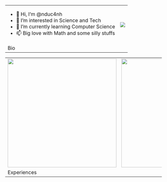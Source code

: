 <table border="0">
 <tr>
    <td>
      <ul>
        <li>👋 Hi, I’m @nduc4nh </li>
        <li>👀 I’m interested in Science and Tech </li>
        <li>🌱 I’m currently learning Computer Science </li>
        <li>📫 Big love with Math and some silly stuffs </li>
      </ul>
   </td>
    <td><div class="column"><img src="https://github-readme-stats.vercel.app/api/top-langs/?username=nduc4nh&layout=compact&theme=dracula"></div></td>
 </tr>
 <tr>
  <td> Bio </td>
  </tr>
</table>

<table>
 <tr>
  <td>
   <img src = "https://storage.googleapis.com/hust-files/images/mso_13.3k.png" width = "350"/>
   </td>
  <td>
   <img src = "https://analyticsdrift.com/wp-content/uploads/2020/11/IBM-Data-AI-Conference.jpg" width = "350"/>
   </td>
  <tr>
  <td>
  Experiences
   </td>
   </tr>
  </tr>
 </table>
  <!---
nduc4nh/nduc4nh is a ✨ special ✨ repository because its `README.md` (this file) appears on your GitHub profile.
You can click the Preview link to take a look at your changes.
--->

